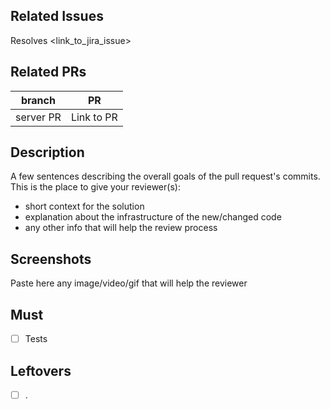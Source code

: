 ## Related Issues

Resolves <link_to_jira_issue>

## Related PRs

| branch    | PR         |
| --------- | ---------- |
| server PR | Link to PR |

## Description

A few sentences describing the overall goals of the pull request's commits.
This is the place to give your reviewer(s):

- short context for the solution
- explanation about the infrastructure of the new/changed code
- any other info that will help the review process

## Screenshots

Paste here any image/video/gif that will help the reviewer

## Must

- [ ] Tests

## Leftovers

- [ ] .
